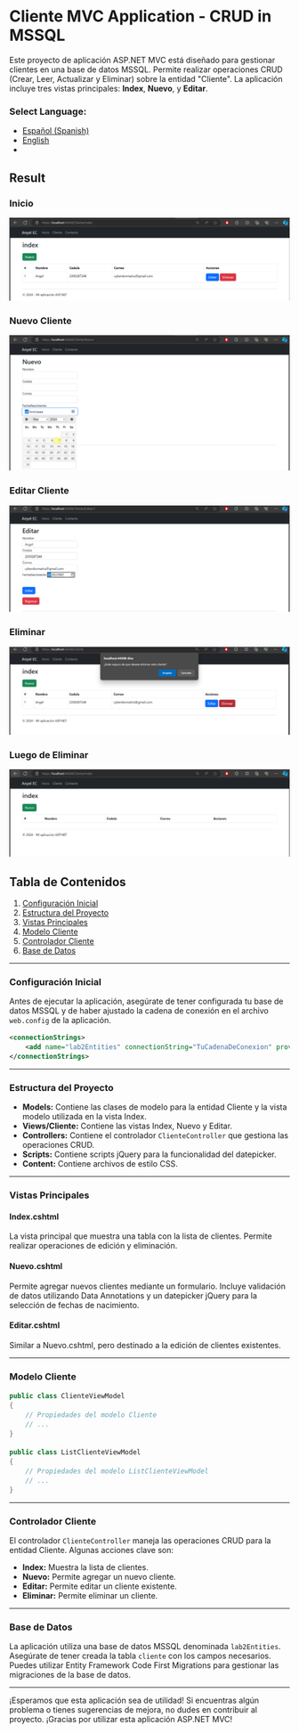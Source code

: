 ﻿# Cliente MVC Application - CRUD in MSSQL

Este proyecto de aplicación ASP.NET MVC está diseñado para gestionar clientes en una base de datos MSSQL. Permite realizar operaciones CRUD (Crear, Leer, Actualizar y Eliminar) sobre la entidad "Cliente". La aplicación incluye tres vistas principales: **Index**, **Nuevo**, y **Editar**.

### **Select Language:**
- [Español (Spanish)](README-es.md)
- [English](README.md)
- 
## Result
### Inicio
![Alt text](docs/home.PNG) 
### Nuevo Cliente
![Alt text](docs/new.PNG) 
### Editar Cliente
![Alt text](docs/edit.PNG) 
### Eliminar
![Alt text](docs/alert.PNG) 
### Luego de Eliminar
![Alt text](docs/delete_after.PNG) 

## Tabla de Contenidos
1. [Configuración Inicial](#configuración-inicial)
2. [Estructura del Proyecto](#estructura-del-proyecto)
3. [Vistas Principales](#vistas-principales)
4. [Modelo Cliente](#modelo-cliente)
5. [Controlador Cliente](#controlador-cliente)
6. [Base de Datos](#base-de-datos)

---

### Configuración Inicial

Antes de ejecutar la aplicación, asegúrate de tener configurada tu base de datos MSSQL y de haber ajustado la cadena de conexión en el archivo `web.config` de la aplicación.

```xml
<connectionStrings>
    <add name="lab2Entities" connectionString="TuCadenaDeConexion" providerName="System.Data.SqlClient" />
</connectionStrings>
```

---

### Estructura del Proyecto

- **Models:** Contiene las clases de modelo para la entidad Cliente y la vista modelo utilizada en la vista Index.
- **Views/Cliente:** Contiene las vistas Index, Nuevo y Editar.
- **Controllers:** Contiene el controlador `ClienteController` que gestiona las operaciones CRUD.
- **Scripts:** Contiene scripts jQuery para la funcionalidad del datepicker.
- **Content:** Contiene archivos de estilo CSS.

---

### Vistas Principales

#### Index.cshtml
La vista principal que muestra una tabla con la lista de clientes. Permite realizar operaciones de edición y eliminación.

#### Nuevo.cshtml
Permite agregar nuevos clientes mediante un formulario. Incluye validación de datos utilizando Data Annotations y un datepicker jQuery para la selección de fechas de nacimiento.

#### Editar.cshtml
Similar a Nuevo.cshtml, pero destinado a la edición de clientes existentes.

---

### Modelo Cliente

```csharp
public class ClienteViewModel
{
    // Propiedades del modelo Cliente
    // ...
}

public class ListClienteViewModel
{
    // Propiedades del modelo ListClienteViewModel
    // ...
}
```

---

### Controlador Cliente

El controlador `ClienteController` maneja las operaciones CRUD para la entidad Cliente. Algunas acciones clave son:

- **Index:** Muestra la lista de clientes.
- **Nuevo:** Permite agregar un nuevo cliente.
- **Editar:** Permite editar un cliente existente.
- **Eliminar:** Permite eliminar un cliente.

---

### Base de Datos

La aplicación utiliza una base de datos MSSQL denominada `lab2Entities`. Asegúrate de tener creada la tabla `cliente` con los campos necesarios. Puedes utilizar Entity Framework Code First Migrations para gestionar las migraciones de la base de datos.

---

¡Esperamos que esta aplicación sea de utilidad! Si encuentras algún problema o tienes sugerencias de mejora, no dudes en contribuir al proyecto. ¡Gracias por utilizar esta aplicación ASP.NET MVC!